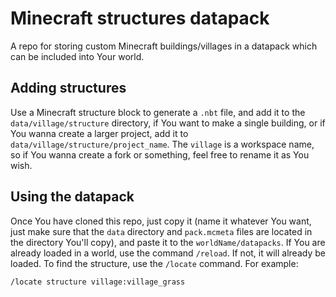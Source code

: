 # Minecraft structures datapack
A repo for storing custom Minecraft buildings/villages in a datapack which can be included into Your world.

## Adding structures
Use a Minecraft structure block to generate a `.nbt` file, and add it to the `data/village/structure` directory, if You want to make a single building, or if You wanna create a larger project, add it to `data/village/structure/project_name`.
The `village` is a workspace name, so if You wanna create a fork or something, feel free to rename it as You wish.

## Using the datapack
Once You have cloned this repo, just copy it (name it whatever You want, just make sure that the `data` directory and `pack.mcmeta` files are located in the directory You'll copy), and paste it to the `worldName/datapacks`. If You are already loaded in a world, use the command `/reload`. If not, it will already be loaded.
To find the structure, use the `/locate` command. For example: 
```
/locate structure village:village_grass
```
